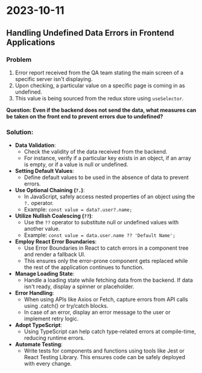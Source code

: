 # 2023-10-11
## Handling Undefined Data Errors in Frontend Applications
### Problem
1. Error report received from the QA team stating the main screen of a specific server isn't displaying.
2. Upon checking, a particular value on a specific page is coming in as undefined.
3. This value is being sourced from the redux store using `useSelector`.

**Question: Even if the backend does not send the data, what measures can be taken on the front end to prevent errors due to undefined?**


### Solution:

- **Data Validation**:
    - Check the validity of the data received from the backend.
    - For instance, verify if a particular key exists in an object, if an array is empty, or if a value is null or undefined.
- **Setting Default Values**:
    - Define default values to be used in the absence of data to prevent errors.
- **Use Optional Chaining (`?.`)**:
    - In JavaScript, safely access nested properties of an object using the `?.` operator.
    - Example: `const value = data?.user?.name;`
- **Utilize Nullish Coalescing (`??`)**:
    - Use the `??` operator to substitute null or undefined values with another value.
    - Example: `const value = data.user.name ?? 'Default Name';`
- **Employ React Error Boundaries**:
    - Use Error Boundaries in React to catch errors in a component tree and render a fallback UI.
    - This ensures only the error-prone component gets replaced while the rest of the application continues to function.
- **Manage Loading State**:
    - Handle a loading state while fetching data from the backend. If data isn't ready, display a spinner or placeholder.
- **Error Handling**:
    - When using APIs like Axios or Fetch, capture errors from API calls using .catch() or try/catch blocks.
    - In case of an error, display an error message to the user or implement retry logic.
- **Adopt TypeScript**:
    - Using TypeScript can help catch type-related errors at compile-time, reducing runtime errors.
- **Automate Testing**:
    - Write tests for components and functions using tools like Jest or React Testing Library. This ensures code can be safely deployed with every change.
 
  
